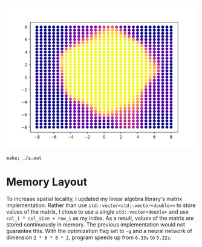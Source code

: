 ![circle](nn.2.8.8.2.epoch.64.512.png)

`make; ./a.out`

# Memory Layout
To increase spatial locality, I updated my linear algebra library's matrix implementation. Rather than use `std::vector<std::vector<double>>` to store values of the matrix, I chose to use a single `std::vector<double>` and use `col_i * col_size + row_i` as my index. As a result, values of the matrix are stored continuously in memory. The previous implementation would not guarantee this. With the optimization flag set to `-g` and a neural network of dimension `2 * 8 * 8 * 2`, program speeds up from `6.33s` to `5.22s`.